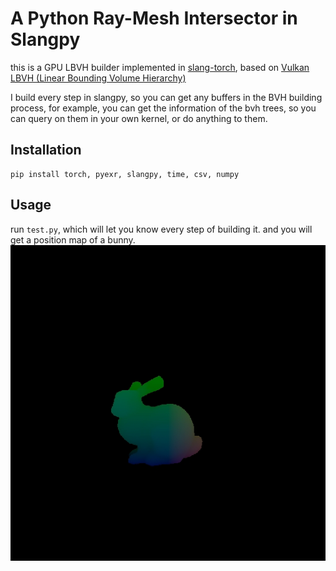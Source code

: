 # A Python Ray-Mesh Intersector in Slangpy 

this is a GPU LBVH builder implemented in [slang-torch](https://github.com/shader-slang/slang-torch), based on [Vulkan LBVH (Linear Bounding Volume Hierarchy)](https://github.com/MircoWerner/VkLBVH)

I build every step in slangpy, so you can get any buffers in the BVH building process, for example, you can get the information of the bvh trees, so you can query on them in your own kernel, or do anything to them.
## Installation

```
pip install torch, pyexr, slangpy, time, csv, numpy
```

## Usage

run ```test.py```, which will let you know every step of building it.
and you will get a position map of a bunny.
![img](imgs/bunny.png)

